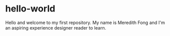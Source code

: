 # hello-world
Hello and welcome to my first repository. My name is Meredith Fong and I'm an aspiring experience designer reader to learn.
